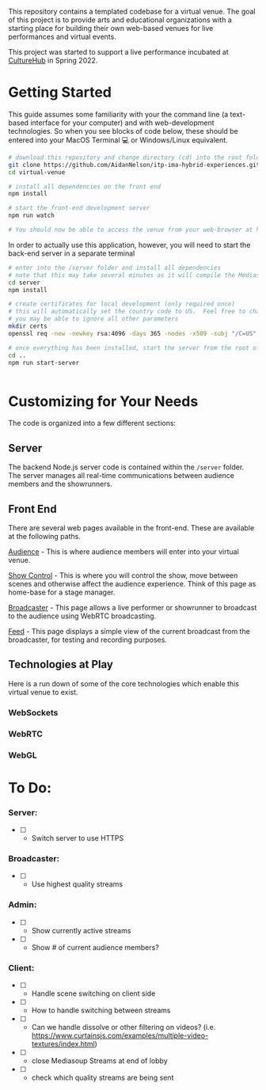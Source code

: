This repository contains a templated codebase for a virtual venue. The goal of this project is to provide arts and educational organizations with a starting place for building their own web-based venues for live performances and virtual events.

This project was started to support a live performance incubated at [CultureHub](https://www.culturehub.org/) in Spring 2022.

# Getting Started

This guide assumes some familiarity with your the command line (a text-based interface for your computer) and with web-development technologies. So when you see blocks of code below, these should be entered into your MacOS Terminal 💻 or Windows/Linux equivalent.

```sh
# download this repository and change directory (cd) into the root folder
git clone https://github.com/AidanNelson/itp-ima-hybrid-experiences.git
cd virtual-venue

# install all dependencies on the front end
npm install

# start the front-end development server
npm run watch

# You should now be able to access the venue from your web-browser at http://localhost:1234/

```

In order to actually use this application, however, you will need to start the back-end server in a separate terminal

```sh
# enter into the /server folder and install all dependencies
# note that this may take several minutes as it will compile the Mediasoup package
cd server
npm install

# create certificates for local development (only required once)
# this will automatically set the country code to US.  Feel free to change if you like
# you may be able to ignore all other parameters
mkdir certs
openssl req -new -newkey rsa:4096 -days 365 -nodes -x509 -subj "/C=US" -keyout certs/key.pem -out certs/cert.pem

# once everything has been installed, start the server from the root of the repository
cd ..
npm run start-server



```

# Customizing for Your Needs

The code is organized into a few different sections:

## Server

The backend Node.js server code is contained within the `/server` folder. The server manages all real-time communications between audience members and the showrunners.

## Front End

There are several web pages available in the front-end. These are available at the following paths.

[Audience](./src/) - This is where audience members will enter into your virtual venue.

[Show Control](./src/show-control/) - This is where you will control the show, move between scenes and otherwise affect the audience experience. Think of this page as home-base for a stage manager.

[Broadcaster](./src/broadcaster/) - This page allows a live performer or showrunner to broadcast to the audience using WebRTC broadcasting.

[Feed](./src/feed/) - This page displays a simple view of the current broadcast from the broadcaster, for testing and recording purposes.

## Technologies at Play

Here is a run down of some of the core technologies which enable this virtual venue to exist.

### WebSockets

### WebRTC

### WebGL

# To Do:

### Server:

- [ ] - Switch server to use HTTPS

### Broadcaster:

- [ ] - Use highest quality streams

### Admin:

- [ ] - Show currently active streams
- [ ] - Show # of current audience members?

### Client:

- [ ] - Handle scene switching on client side
- [ ] - How to handle switching between streams
- [ ] - Can we handle dissolve or other filtering on videos? (i.e. https://www.curtainsjs.com/examples/multiple-video-textures/index.html)
- [ ] - close Mediasoup Streams at end of lobby
- [ ] - check which quality streams are being sent
